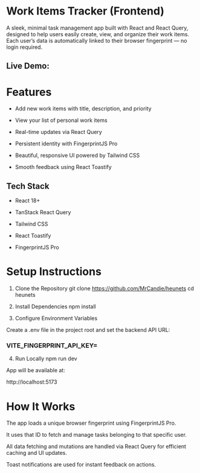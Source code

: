 # Work Items Tracker (Frontend)

A sleek, minimal task management app built with React and React Query, designed to help users easily create, view, and organize their work items.
Each user’s data is automatically linked to their browser fingerprint — no login required.

## Live Demo:

# Features

- Add new work items with title, description, and priority

- View your list of personal work items

- Real-time updates via React Query

- Persistent identity with FingerprintJS Pro

- Beautiful, responsive UI powered by Tailwind CSS

- Smooth feedback using React Toastify

## Tech Stack

- React 18+

- TanStack React Query

- Tailwind CSS

- React Toastify

- FingerprintJS Pro

# Setup Instructions

1. Clone the Repository
   git clone https://github.com/MrCandie/heunets
   cd heunets

2. Install Dependencies
   npm install

3. Configure Environment Variables

Create a .env file in the project root and set the backend API URL:

### VITE_FINGERPRINT_API_KEY=

4. Run Locally
   npm run dev

App will be available at:

http://localhost:5173

# How It Works

The app loads a unique browser fingerprint using FingerprintJS Pro.

It uses that ID to fetch and manage tasks belonging to that specific user.

All data fetching and mutations are handled via React Query for efficient caching and UI updates.

Toast notifications are used for instant feedback on actions.
